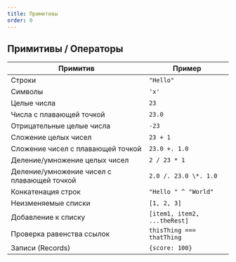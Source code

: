 ```yaml
---
title: Примитивы
order: 0
---
```


Примитивы / Операторы
----------

Примитив                                   | Пример
-------------------------------------------|--------------------------------
Строки                                     |  `"Hello"`
Символы                                    |  `'x'`
Целые числа                                |  `23`
Числа с плавающей точкой                   |  `23.0`
Отрицательные целые числа                  |  `-23`
Сложение целых чисел                       |  `23 + 1`
Сложение чисел с плавающей точкой          |  `23.0 +. 1.0`
Деление/умножение целых чисел              |  `2 / 23 * 1`
Деление/умножение чисел с плавающей точкой |  `2.0 /. 23.0 \*. 1.0`
Конкатенация строк                         |  `"Hello " ^ "World"`
Неизменяемые списки                        |  `[1, 2, 3]`
Добавление к списку                        |  `[item1, item2, ...theRest]`
Проверка равенства ссылок                  |  `thisThing === thatThing`
Записи (Records)                           |  `{score: 100}`
